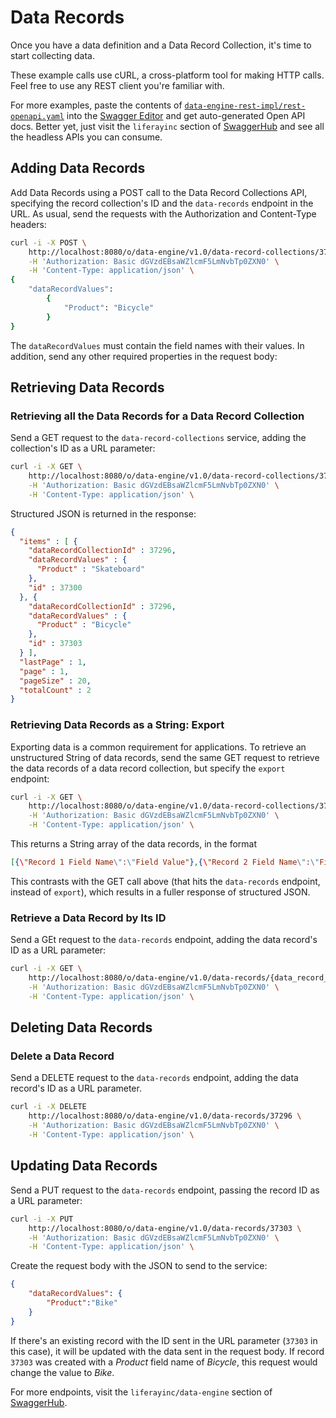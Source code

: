 # Data Records

Once you have a data definition and a Data Record Collection, it's time to start
collecting data.

These example calls use cURL, a cross-platform tool for making HTTP calls. Feel
free to use any REST client you're familiar with.

For more examples, paste the contents of
[`data-engine-rest-impl/rest-openapi.yaml`](https://github.com/liferay/liferay-portal/blob/7.2.x/modules/apps/data-engine/data-engine-rest-impl/rest-openapi.yaml)
into the [Swagger Editor](https://editor.swagger.io/) and get auto-generated
Open API docs. Better yet, just visit the `liferayinc` section of
[SwaggerHub](https://app.swaggerhub.com/search?type=API&owner=liferayinc) and
see all the headless APIs you can consume.

## Adding Data Records

Add Data Records using a POST call to the Data Record Collections API,
specifying the record collection's ID and the `data-records` endpoint in the
URL. As usual, send the requests with the Authorization and Content-Type
headers:

```sh
curl -i -X POST \
    http://localhost:8080/o/data-engine/v1.0/data-record-collections/37296/data-records \
    -H 'Authorization: Basic dGVzdEBsaWZlcmF5LmNvbTp0ZXN0' \
    -H 'Content-Type: application/json' \ 
{
    "dataRecordValues":
        {
            "Product": "Bicycle"
        }
}
```

The `dataRecordValues` must contain the field names with their values. In
addition, send any other required properties in the request body:

## Retrieving Data Records

### Retrieving all the Data Records for a Data Record Collection

Send a GET request to the `data-record-collections` service, adding the
collection's ID as a URL parameter:

```sh
curl -i -X GET \
    http://localhost:8080/o/data-engine/v1.0/data-record-collections/37296/data-records \
    -H 'Authorization: Basic dGVzdEBsaWZlcmF5LmNvbTp0ZXN0' \
    -H 'Content-Type: application/json' \ 
```

Structured JSON is returned in the response:

```json
{
  "items" : [ {
    "dataRecordCollectionId" : 37296,
    "dataRecordValues" : {
      "Product" : "Skateboard"
    },
    "id" : 37300
  }, {
    "dataRecordCollectionId" : 37296,
    "dataRecordValues" : {
      "Product" : "Bicycle"
    },
    "id" : 37303
  } ],
  "lastPage" : 1,
  "page" : 1,
  "pageSize" : 20,
  "totalCount" : 2
} 
```

### Retrieving Data Records as a String: Export

Exporting data is a common requirement for applications. To retrieve an
unstructured String of data records, send the same GET request to retrieve the
data records of a data record collection, but specify the `export` endpoint:

```sh
curl -i -X GET \
    http://localhost:8080/o/data-engine/v1.0/data-record-collections/37296/data-records/export \
    -H 'Authorization: Basic dGVzdEBsaWZlcmF5LmNvbTp0ZXN0' \
    -H 'Content-Type: application/json' \ 
```

This returns a String array of the data records, in the format

```json
[{\"Record 1 Field Name\":\"Field Value"},{\"Record 2 Field Name\":\"Field Value"}]
```

This contrasts with the GET call above (that hits the `data-records` endpoint,
instead of `export`), which results in a fuller response of structured JSON.

### Retrieve a Data Record by Its ID

Send a GEt request to the `data-records` endpoint, adding the data record's ID
as a URL parameter:

```sh
curl -i -X GET \
    http://localhost:8080/o/data-engine/v1.0/data-records/{data_record_id} \
    -H 'Authorization: Basic dGVzdEBsaWZlcmF5LmNvbTp0ZXN0' \
    -H 'Content-Type: application/json' \ 
```

## Deleting Data Records

### Delete a Data Record

Send a DELETE request to the `data-records` endpoint, adding the data record's
ID as a URL parameter.

```sh
curl -i -X DELETE
    http://localhost:8080/o/data-engine/v1.0/data-records/37296 \
    -H 'Authorization: Basic dGVzdEBsaWZlcmF5LmNvbTp0ZXN0' \
    -H 'Content-Type: application/json' \ 
```

## Updating Data Records

Send a PUT request to the `data-records` endpoint, passing the record ID as a URL
parameter:

```sh
curl -i -X PUT
    http://localhost:8080/o/data-engine/v1.0/data-records/37303 \
    -H 'Authorization: Basic dGVzdEBsaWZlcmF5LmNvbTp0ZXN0' \
    -H 'Content-Type: application/json' \ 
```

Create the request body with the JSON to send to the service:

```json
{
    "dataRecordValues": {
        "Product":"Bike"
    }
}
```

If  there's an existing record with the ID sent in the URL parameter (`37303` in
this case), it will be updated with the data sent in the request body. If record
`37303` was created with a _Product_ field name of _Bicycle_, this request would
change the value to _Bike_.

For more endpoints, visit the `liferayinc/data-engine` section of
[SwaggerHub](https://app.swaggerhub.com/apis/liferayinc/data-engine/1.0#/DataRecord).


